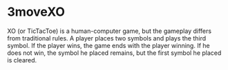 # 3moveXO
XO (or TicTacToe) is a human-computer game, but the gameplay differs from traditional rules. 
A player places two symbols and plays the third symbol. 
If the player wins, the game ends with the player winning. 
If he does not win, the symbol he placed remains, but the first symbol he placed is cleared.
